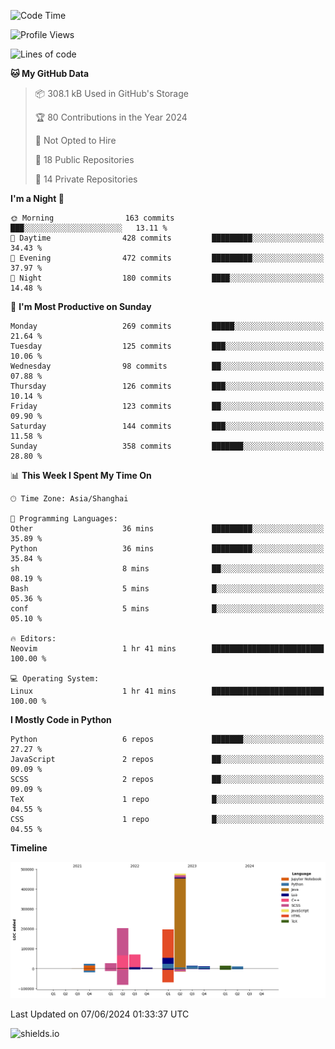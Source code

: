 <!--START_SECTION:waka-->
![Code Time](http://img.shields.io/badge/Code%20Time-427%20hrs%2041%20mins-blue)

![Profile Views](http://img.shields.io/badge/Profile%20Views-1-blue)

![Lines of code](https://img.shields.io/badge/From%20Hello%20World%20I%27ve%20Written-1.1%20million%20lines%20of%20code-blue)

**🐱 My GitHub Data** 

> 📦 308.1 kB Used in GitHub's Storage 
 > 
> 🏆 80 Contributions in the Year 2024
 > 
> 🚫 Not Opted to Hire
 > 
> 📜 18 Public Repositories 
 > 
> 🔑 14 Private Repositories 
 > 
**I'm a Night 🦉** 

```text
🌞 Morning                163 commits         ███░░░░░░░░░░░░░░░░░░░░░░   13.11 % 
🌆 Daytime                428 commits         █████████░░░░░░░░░░░░░░░░   34.43 % 
🌃 Evening                472 commits         █████████░░░░░░░░░░░░░░░░   37.97 % 
🌙 Night                  180 commits         ████░░░░░░░░░░░░░░░░░░░░░   14.48 % 
```
📅 **I'm Most Productive on Sunday** 

```text
Monday                   269 commits         █████░░░░░░░░░░░░░░░░░░░░   21.64 % 
Tuesday                  125 commits         ███░░░░░░░░░░░░░░░░░░░░░░   10.06 % 
Wednesday                98 commits          ██░░░░░░░░░░░░░░░░░░░░░░░   07.88 % 
Thursday                 126 commits         ███░░░░░░░░░░░░░░░░░░░░░░   10.14 % 
Friday                   123 commits         ██░░░░░░░░░░░░░░░░░░░░░░░   09.90 % 
Saturday                 144 commits         ███░░░░░░░░░░░░░░░░░░░░░░   11.58 % 
Sunday                   358 commits         ███████░░░░░░░░░░░░░░░░░░   28.80 % 
```


📊 **This Week I Spent My Time On** 

```text
🕑︎ Time Zone: Asia/Shanghai

💬 Programming Languages: 
Other                    36 mins             █████████░░░░░░░░░░░░░░░░   35.89 % 
Python                   36 mins             █████████░░░░░░░░░░░░░░░░   35.84 % 
sh                       8 mins              ██░░░░░░░░░░░░░░░░░░░░░░░   08.19 % 
Bash                     5 mins              █░░░░░░░░░░░░░░░░░░░░░░░░   05.36 % 
conf                     5 mins              █░░░░░░░░░░░░░░░░░░░░░░░░   05.10 % 

🔥 Editors: 
Neovim                   1 hr 41 mins        █████████████████████████   100.00 % 

💻 Operating System: 
Linux                    1 hr 41 mins        █████████████████████████   100.00 % 
```

**I Mostly Code in Python** 

```text
Python                   6 repos             ███████░░░░░░░░░░░░░░░░░░   27.27 % 
JavaScript               2 repos             ██░░░░░░░░░░░░░░░░░░░░░░░   09.09 % 
SCSS                     2 repos             ██░░░░░░░░░░░░░░░░░░░░░░░   09.09 % 
TeX                      1 repo              █░░░░░░░░░░░░░░░░░░░░░░░░   04.55 % 
CSS                      1 repo              █░░░░░░░░░░░░░░░░░░░░░░░░   04.55 % 
```



**Timeline**

![Lines of Code chart](https://raw.githubusercontent.com/kopp4/kopp4/main/assets/bar_graph.png)


 Last Updated on 07/06/2024 01:33:37 UTC
<!--END_SECTION:waka-->
![shields.io](https://img.shields.io/github/commit-activity/w/kopp4/kopp4?color=g&label=abusing%20bot&style=flat-square)

